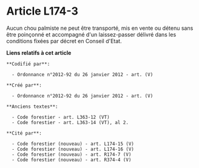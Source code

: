 # Article L174-3

Aucun chou palmiste ne peut être transporté, mis en vente ou détenu sans être poinçonné et accompagné d'un laissez-passer
délivré dans les conditions fixées par décret en Conseil d'Etat.

**Liens relatifs à cet article**

	**Codifié par**:

	  - Ordonnance n°2012-92 du 26 janvier 2012 - art. (V)

	**Créé par**:

	  - Ordonnance n°2012-92 du 26 janvier 2012 - art. (V)

	**Anciens textes**:

	  - Code forestier - art. L363-12 (VT)
	  - Code forestier - art. L363-14 (VT), al 2.

	**Cité par**:

	  - Code forestier (nouveau) - art. L174-15 (V)
	  - Code forestier (nouveau) - art. L174-16 (V)
	  - Code forestier (nouveau) - art. R174-7 (V)
	  - Code forestier (nouveau) - art. R374-4 (V)
